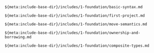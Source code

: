 ```{.include}
${meta:include-base-dir}/includes/1-foundation/basic-syntax.md
```

```{.include}
${meta:include-base-dir}/includes/1-foundation/first-project.md
```

```{.include}
${meta:include-base-dir}/includes/1-foundation/move-semantics.md
```

```{.include}
${meta:include-base-dir}/includes/1-foundation/ownership-and-borrowing.md
```

```{.include}
${meta:include-base-dir}/includes/1-foundation/composite-types.md
```
